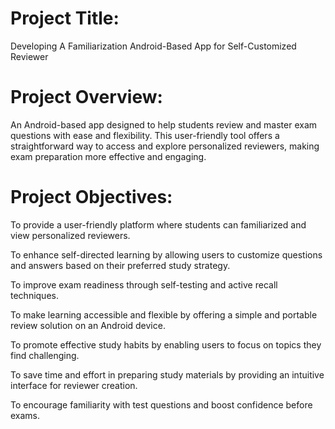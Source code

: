 # Project Title:
Developing A Familiarization Android-Based App for Self-Customized Reviewer
  
  # Project Overview:
  An Android-based app designed to help students review and master exam questions with ease and flexibility. This user-friendly tool offers a straightforward way to access and explore personalized reviewers, making exam preparation more effective and engaging.

# Project Objectives:
To provide a user-friendly platform where students can familiarized and view personalized reviewers.

To enhance self-directed learning by allowing users to customize questions and answers based on their preferred study strategy.

To improve exam readiness through self-testing and active recall techniques.

To make learning accessible and flexible by offering a simple and portable review solution on an Android device.

To promote effective study habits by enabling users to focus on topics they find challenging.

To save time and effort in preparing study materials by providing an intuitive interface for reviewer creation.

To encourage familiarity with test questions and boost confidence before exams.